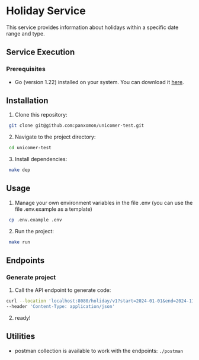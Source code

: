 # Holiday Service

This service provides information about holidays within a specific date range and type.

## Service Execution

### Prerequisites

- Go (version 1.22) installed on your system. You can download it [here](https://golang.org/dl/).

## Installation

1. Clone this repository:

```bash
 git clone git@github.com:panxomon/unicomer-test.git
```

2. Navigate to the project directory:

```bash
 cd unicomer-test
```

3. Install dependencies:

```bash
 make dep
```


## Usage 

1. Manage your own environment variables in the file .env (you can use the file .env.example as a template)

```bash
 cp .env.example .env
```

2. Run the project:

```bash
 make run
```

## Endpoints
### Generate project

1. Call the API endpoint to generate code:

```bash
curl --location 'localhost:8080/holiday/v1?start=2024-01-01&end=2024-11-30&type=Religioso' \
--header 'Content-Type: application/json'
```

2. ready!

##  Utilities

- postman collection is available to work with the endpoints: `./postman`


